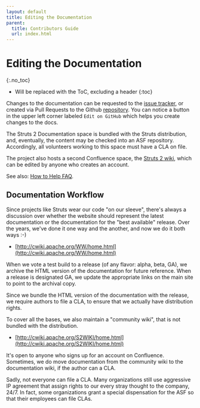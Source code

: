 ```yaml
---
layout: default
title: Editing the Documentation
parent:
  title: Contributors Guide
  url: index.html
---
```


# Editing the Documentation
{:.no_toc}

* Will be replaced with the ToC, excluding a header
{:toc}

Changes to the documentation can be requested to the [issue tracker](https://issues.apache.org/struts/secure/Dashboard.jspa), 
or created via Pull Requests to the Github [repository](https://github.com/apache/struts-site). You can notice a button
in the upper left corner labeled `Edit on GitHub` which helps you create changes to the docs. 

The Struts 2 Documentation space is bundled with the Struts distribution, and, eventually, the content may be checked 
into an ASF repository. Accordingly, all volunteers working to this space must have a CLA on file. 

The project also hosts a second Confluence space, the [Struts 2 wiki](http://cwiki.apache.org/S2WIKI/home.html), 
which can be edited by anyone who creates an account. 

See also: [How to Help FAQ](../helping).

## Documentation Workflow

Since projects like Struts wear our code "on our sleeve", there's always a discussion over whether the website should 
represent the latest documentation or the documentation for the "best available" release. Over the years, we've done it 
one way and the another, and now we do it both ways  :-) 

- [http://cwiki.apache.org/WW/home.html](http://cwiki.apache.org/WW/home.html)

When we vote a test build to a release (of any flavor: alpha, beta, GA), we archive the HTML version of the documentation 
for future reference. When a release is designated GA, we update the appropriate links on the main site to point 
to the archival copy. 

Since we bundle the HTML version of the documentation with the release, we require authors to file a CLA, to ensure that 
we actually have distribution rights. 

To cover all the bases, we also maintain a "community wiki", that is not bundled with the distribution. 

- [http://cwiki.apache.org/S2WIKI/home.html](http://cwiki.apache.org/S2WIKI/home.html)

It's open to anyone who signs up for an account on Confluence. Sometimes, we do move documentation from the community wiki 
to the documentation wiki, if the author can a CLA. 

Sadly, not everyone can file a CLA. Many organizations still use aggressive IP agreement that assign rights to our every 
stray thought to the company, 24/7. In fact, some organizations grant a special dispensation for the ASF so that their 
employees can file CLAs. 

